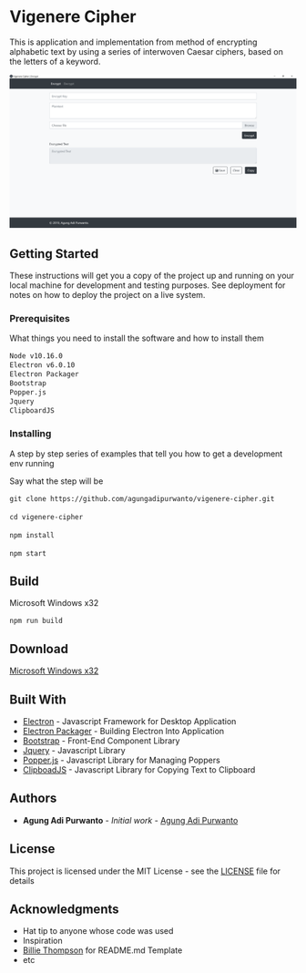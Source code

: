 # Vigenere Cipher

This is application and implementation from method of encrypting alphabetic text by using a series of interwoven Caesar ciphers, based on the letters of a keyword.

[![Screenshot](https://raw.githubusercontent.com/agungadipurwanto/vigenere-cipher/master/screenshots/vigenere-cipher.PNG?token=ANCB5MC5DHJXRHIWY6OYWRK5RZM5Y "Screenshot")](https://raw.githubusercontent.com/agungadipurwanto/vigenere-cipher/master/screenshots/vigenere-cipher.PNG?token=ANCB5MC5DHJXRHIWY6OYWRK5RZM5Y "Screenshot")

## Getting Started

These instructions will get you a copy of the project up and running on your local machine for development and testing purposes. See deployment for notes on how to deploy the project on a live system.

### Prerequisites

What things you need to install the software and how to install them

```
Node v10.16.0
Electron v6.0.10
Electron Packager
Bootstrap
Popper.js
Jquery
ClipboardJS
```

### Installing

A step by step series of examples that tell you how to get a development env running

Say what the step will be

```
git clone https://github.com/agungadipurwanto/vigenere-cipher.git

cd vigenere-cipher

npm install

npm start
```

## Build

Microsoft Windows x32

```
npm run build
```

## Download

[Microsoft Windows x32](https://github.com/agungadipurwanto/vigenere-cipher/raw/master/release-builds/vigenere-cipher-win32-ia32.zip)

## Built With

* [Electron](https://electronjs.org/) - Javascript Framework for Desktop Application
* [Electron Packager](https://github.com/electron/electron-packager) - Building Electron Into Application
* [Bootstrap](https://getbootstrap.com/) - Front-End Component Library
* [Jquery](https://jquery.com/) - Javascript Library
* [Popper.js](https://popper.js.org/) - Javascript Library for Managing Poppers
* [ClipboadJS](https://clipboardjs.com/) - Javascript Library for Copying Text to Clipboard

## Authors

* **Agung Adi Purwanto** - *Initial work* - [Agung Adi Purwanto](https://github.com/agungadipurwanto/)

## License

This project is licensed under the MIT License - see the [LICENSE](LICENSE) file for details

## Acknowledgments

* Hat tip to anyone whose code was used
* Inspiration
* [Billie Thompson](https://github.com/PurpleBooth) for README.md Template
* etc
